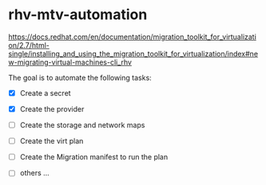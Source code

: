 # rhv-mtv-automation
https://docs.redhat.com/en/documentation/migration_toolkit_for_virtualization/2.7/html-single/installing_and_using_the_migration_toolkit_for_virtualization/index#new-migrating-virtual-machines-cli_rhv

The goal is to automate the following tasks:
- [x] Create a secret
- [x] Create the provider
- [ ] Create the storage and network maps
- [ ] Create the virt plan
- [ ] Create the Migration manifest to run the plan
- [ ] others ...

